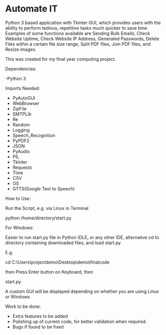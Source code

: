 # Automate IT
Python 3 based application with Tkinter GUI, which provides users with the ability to perform tedious, repetitive tasks much quicker to save time. Examples of some functions available are Sending Bulk Emails, Check Website Uptime, Check Website IP Address, Generated Passwords, Delete Files within a certain file size range, Split PDF files, Join PDF files, and Resize images.

This was created for my final year computing project.

Dependencies:

-Python 3

Imports Needed:

- PyAutoGUI
- WebBrowser
- ZipFile
- SMTPLib
- Re
- Random
- Logging
- Speech_Recognition
- PyPDF2
- JSON
- PyAudio
- PIL
- Tkinter
- Requests
- Time
- CSV
- OS
- GTTS(Google Text to Speech)

How to Use:

Run the Script, e.g. via Linux in Terminal 

python /home/directory/start.py

For Windows:

Easier to run start.py file in Python IDLE, or any other IDE, alternative cd to directory containing downloaded files, and load start.py

E.g. 

cd C:\Users\projectdemo\Desktop\demo\finalcode

then Press Enter button on Keyboard, then 

start.py


A custom GUI will be displayed depending on whether you are using Linux or Windows

Work to be done:

- Extra features to be added
- Polishing up of current code, for better validation when required.
- Bugs if found to be fixed
